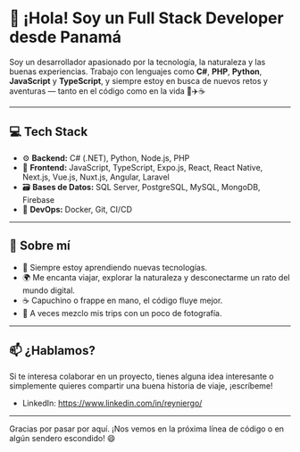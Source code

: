 # 👋 ¡Hola! Soy un Full Stack Developer desde Panamá

Soy un desarrollador apasionado por la tecnología, la naturaleza y las buenas experiencias. Trabajo con lenguajes como **C#**, **PHP**, **Python**, **JavaScript** y **TypeScript**, y siempre estoy en busca de nuevos retos y aventuras — tanto en el código como en la vida 🌿✈️☕

---

## 💻 Tech Stack

- ⚙️ **Backend:** C# (.NET), Python, Node.js, PHP
- 🎨 **Frontend:** JavaScript, TypeScript, Expo.js, React, React Native, Next.js, Vue.js, Nuxt.js, Angular, Laravel
- 🗃️ **Bases de Datos:** SQL Server, PostgreSQL, MySQL, MongoDB, Firebase
- 🐳 **DevOps:** Docker, Git, CI/CD

---

## 🚀 Sobre mí

- 🌱 Siempre estoy aprendiendo nuevas tecnologías.
- 🌍 Me encanta viajar, explorar la naturaleza y desconectarme un rato del mundo digital.
- ☕ Capuchino o frappe en mano, el código fluye mejor.
- 📸 A veces mezclo mis trips con un poco de fotografía.

---

## 📫 ¿Hablamos?

Si te interesa colaborar en un proyecto, tienes alguna idea interesante o simplemente quieres compartir una buena historia de viaje, ¡escríbeme!

- LinkedIn: https://www.linkedin.com/in/reyniergo/

---

Gracias por pasar por aquí. ¡Nos vemos en la próxima línea de código o en algún sendero escondido! 😄

